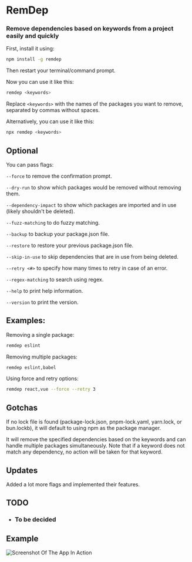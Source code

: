 # RemDep
### Remove dependencies based on keywords from a project easily and quickly

First, install it using:
```bash
npm install -g remdep
```

Then restart your terminal/command prompt.

Now you can use it like this:
```bash
remdep <keywords>
```

Replace ``<keywords>`` with the names of the packages you want to remove, separated by commas without spaces.

Alternatively, you can use it like this:
```bash
npx remdep <keywords>
```

## Optional

You can pass flags:

``--force`` to remove the confirmation prompt.

``--dry-run`` to show which packages would be removed without removing them.

``--dependency-impact`` to show which packages are imported and in use (likely shouldn't be deleted).

``--fuzz-matching`` to do fuzzy matching.

``--backup`` to backup your package.json file.

``--restore`` to restore your previous package.json file.

``--skip-in-use`` to skip dependencies that are in use from being deleted.

``--retry <#>`` to specify how many times to retry in case of an error.

``--regex-matching`` to search using regex.

``--help`` to print help information.

``--version`` to print the version.

## Examples:

Removing a single package:
```bash
remdep eslint
```

Removing multiple packages:
```bash
remdep eslint,babel
```

Using force and retry options:
```bash
remdep react,vue --force --retry 3
```

## Gotchas

If no lock file is found (package-lock.json, pnpm-lock.yaml, yarn.lock, or bun.lockb), it will default to using npm as the package manager.

It will remove the specified dependencies based on the keywords and can handle multiple packages simultaneously. Note that if a keyword does not match any dependency, no action will be taken for that keyword.

## Updates

Added a lot more flags and implemented their features.

## TODO

+ ### To be decided

## Example

![Screenshot Of The App In Action](https://i.imgur.com/cZqY2kt.png)